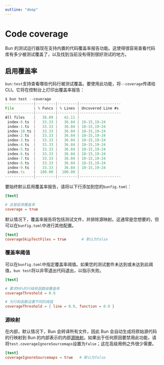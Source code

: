 ```yaml
---
outline: "deep"
---
```


# Code coverage

Bun 的测试运行器现在支持内置的代码覆盖率报告功能。这使得很容易查看代码库有多少被测试覆盖了，以及找到当前没有得到很好测试的地方。

## 启用覆盖率

`bun:test`支持查看哪些代码行被测试覆盖。要使用此功能，将`--coverage`传递给 CLI。它将在控制台上打印出覆盖率报告：

```js
$ bun test --coverage
-------------|---------|---------|-------------------
File         | % Funcs | % Lines | Uncovered Line #s
-------------|---------|---------|-------------------
All files    |   38.89 |   42.11 |
 index-0.ts  |   33.33 |   36.84 | 10-15,19-24
 index-1.ts  |   33.33 |   36.84 | 10-15,19-24
 index-10.ts |   33.33 |   36.84 | 10-15,19-24
 index-2.ts  |   33.33 |   36.84 | 10-15,19-24
 index-3.ts  |   33.33 |   36.84 | 10-15,19-24
 index-4.ts  |   33.33 |   36.84 | 10-15,19-24
 index-5.ts  |   33.33 |   36.84 | 10-15,19-24
 index-6.ts  |   33.33 |   36.84 | 10-15,19-24
 index-7.ts  |   33.33 |   36.84 | 10-15,19-24
 index-8.ts  |   33.33 |   36.84 | 10-15,19-24
 index-9.ts  |   33.33 |   36.84 | 10-15,19-24
 index.ts    |  100.00 |  100.00 |
-------------|---------|---------|-------------------
```

要始终默认启用覆盖率报告，请将以下行添加到您的`bunfig.toml`：

```toml
[test]

# 总是启用覆盖率
coverage = true
```

默认情况下，覆盖率报告将包括测试文件，并排除源映射。这通常是您想要的，但可以在`bunfig.toml`中进行其他配置。

```toml
[test]
coverageSkipTestFiles = true       # 默认为false
```

### 覆盖率阈值

可以在`bunfig.toml`中指定覆盖率阈值。如果您的测试套件未达到或未达到此阈值，`bun test`将以非零退出代码退出，以指示失败。

```toml
[test]

# 要求90%的行级和函数级覆盖率
coverageThreshold = 0.9

# 为行和函数设置不同的阈值
coverageThreshold = { line = 0.9, function = 0.9 }
```

### 源映射

在内部，默认情况下，Bun 会转译所有文件，因此 Bun 会自动生成将原始源代码的行映射到 Bun 的内部表示的内部[源映射](https://web.dev/source-maps/)。如果出于任何原因要禁用此功能，请将`test.coverageIgnoreSourcemaps`设置为`false`；这在高级用例之外很少需要。

```toml
[test]
coverageIgnoreSourcemaps = true   # 默认为false
```
